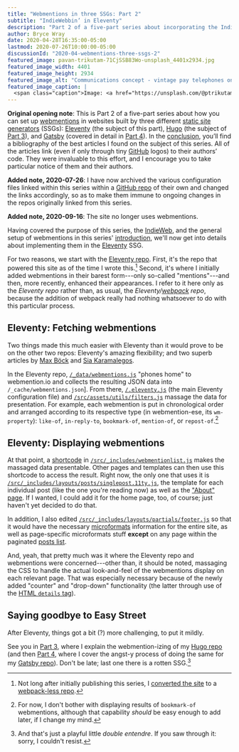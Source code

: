 ```yaml
---
title: "Webmentions in three SSGs: Part 2"
subtitle: "IndieWebbin’ in Eleventy"
description: "Part 2 of a five-part series about incorporating the IndieWeb into three different static site generators (SSGs)—in this case, Eleventy."
author: Bryce Wray
date: 2020-04-28T16:35:00-05:00
lastmod: 2020-07-26T10:00:00-05:00
discussionId: "2020-04-webmentions-three-ssgs-2"
featured_image: pavan-trikutam-71CjSSB83Wo-unsplash_4401x2934.jpg
featured_image_width: 4401
featured_image_height: 2934
featured_image_alt: "Communications concept - vintage pay telephones on a wall"
featured_image_caption: |
  <span class="caption">Image: <a href="https://unsplash.com/@ptrikutam?utm_source=unsplash&amp;utm_medium=referral&amp;utm_content=creditCopyText">Pavan Trikutam</a>; <a href="https://unsplash.com/?utm_source=unsplash&amp;utm_medium=referral&amp;utm_content=creditCopyText">Unsplash</a></span>
---
```


<div class="yellowBox"><p><strong>Original opening note</strong>: This is Part 2 of a five-part series about how you can set up <a href="https://indieweb.org/Webmention">webmentions</a> in websites built by three different <a href="https://staticgen.com">static site generators</a> (SSGs): <a href="https://11ty.dev">Eleventy</a> (the subject of this part), <a href="https://gohugo.io">Hugo</a> (the subject of <a href="/posts/2020/04/webmentions-three-ssgs-3">Part 3</a>), and <a href="https://gatsbyjs.org">Gatsby</a> (covered in detail in <a href="/posts/2020/04/webmentions-three-ssgs-4">Part 4</a>). In the <a href="/posts/2020/04/webmentions-three-ssgs-5">conclusion</a>, you&rsquo;ll find a bibliography of the best articles I found on the subject of this series. All of the articles link (even if only through tiny <a href="https://github.com">GitHub</a> logos) to their authors&rsquo; code. They were invaluable to this effort, and I encourage you to take particular notice of them and their authors.</p></div>

<div class="yellowBox"><p><strong>Added note, 2020-07-26</strong>: I have now archived the various configuration files linked within this series within a <a href="https://github.com/brycewray/files-webmentions">GitHub repo</a> of their own and changed the links accordingly, so as to make them immune to ongoing changes in the repos originally linked from this series.</p></div>

<div class="yellowBox"><p><strong>Added note, 2020-09-16</strong>: The site no longer uses webmentions.</p></div>

Having covered the purpose of this series, the [IndieWeb](https://indieweb.org), and the general setup of webmentions in this series' [introduction](/posts/2020/04/webmentions-three-ssgs-1), we'll now get into details about implementing them in the [Eleventy](https://11ty.dev) SSG.

For two reasons, we start with the [Eleventy repo](https://github.com/brycewray/eleventy_bundler). First, it's the repo that powered this site as of the time I wrote this.[^toSolo] Second, it's where I initially added webmentions in their barest form---only so-called "mentions"---and then, more recently, enhanced their appearances. I refer to it here only as the *Eleventy repo* rather than, as usual, the *Eleventy/[webpack](https://webpack.js.org) repo*, because the addition of webpack really had nothing whatsoever to do with this particular process.

[^toSolo]: Not long after initially publishing this series, I [converted the site](/posts/2020/going-solo-eleventy) to a [webpack-less repo](https://github.com/brycewray/eleventy_solo).

## Eleventy: Fetching webmentions

Two things made this much easier with Eleventy than it would prove to be on the other two repos: Eleventy's amazing flexibility; and two superb articles by [Max Böck](https://mxb.dev/blog/using-webmentions-on-static-sites/) and [Sia Karamalegos](https://sia.codes/posts/webmentions-eleventy-in-depth/).

In the Eleventy repo, [`/_data/webmentions.js`](https://github.com/brycewray/files-webmentions/blob/master/eleventy_bundler/_data/webmentions.js) "phones home" to webmention.io and collects the resulting JSON data into `/_cache/webmentions.json`]. From there, [`/.eleventy.js`](https://github.com/brycewray/files-webmentions/blob/master/eleventy_bundler/.eleventy.js) (the main Eleventy configuration file) and [`/src/assets/utils/filters.js`](https://github.com/brycewray/files-webmentions/blob/master/eleventy_bundler/src/assets/utils/filters.js) massage the data for presentation. For example, each webmention is put in chronological order and arranged according to its respective type (in webmention-ese, its `wm-property`): `like-of`, `in-reply-to`, `bookmark-of`, `mention-of`, or `repost-of`.[^NoBookmarks]

[^NoBookmarks]: For now, I don't bother with displaying results of `bookmark-of` webmentions, although that capability *should* be easy enough to add later, if I change my mind.

## Eleventy: Displaying webmentions

At that point, a [shortcode](https://11ty.dev/docs/shortcodes) in [`/src/_includes/webmentionlist.js`](https://github.com/brycewray/files-webmentions/blob/master/eleventy_bundler/src/_includes/webmentionlist.js) makes the massaged data presentable. Other pages and templates can then use this shortcode to access the result. Right now, the only one that uses it is [`/src/_includes/layouts/posts/singlepost.11ty.js`](https://github.com/brycewray/files-webmentions/blob/master/eleventy_bundler/src/_includes/layouts/posts/singlepost.11ty.js), the template for each individual post (like the one you're reading now) as well as the ["About" page](/about). If I wanted, I could add it for the home page, too, of course; just haven't yet decided to do that.

In addition, I also edited [`/src/_includes/layouts/partials/footer.js`](https://github.com/brycewray/files-webmentions/blob/master/eleventy_bundler/src/_includes/layouts/partials/footer.js) so that it would have the necessary [microformats](https://indieweb.org/microformats) information for the entire site, as well as page-specific microformats stuff **except** on any page within the paginated [posts list](/posts).

And, yeah, that pretty much was it where the Eleventy repo and webmentions were concerned---other than, it should be noted, massaging the CSS to handle the actual look-and-feel of the webmentions display on each relevant page. That was especially necessary because of the newly added "counter" and "drop-down" functionality (the latter through use of the [HTML `details` tag](https://www.w3schools.com/tags/tag_details.asp)).

## Saying goodbye to Easy Street

After Eleventy, things got a bit (?) more challenging, to put it mildly.

See you in [Part 3](/posts/2020/04/webmentions-three-ssgs-3), where I explain the webmention-izing of my [Hugo repo](https://github.com/brycewray/hugo_site_css-grid) (and then [Part 4](/posts/2020/04/webmentions-three-ssgs-4), where I cover the angst-y process of doing the same for my [Gatsby repo](https://github.com/brycewray/gatsby_site_css-grid)). Don't be late; last one there is a rotten SSG.[^DoubleEntendre]

[^DoubleEntendre]: And that's just a playful little *double entendre*. If you saw through it: sorry, I couldn't resist.